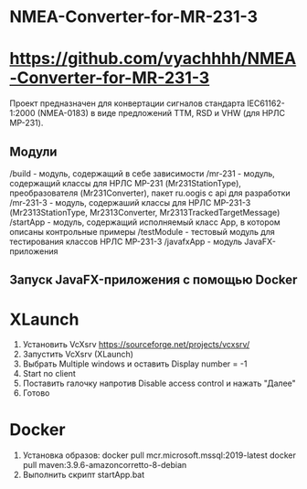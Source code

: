 # NMEA-Converter-for-MR-231-3
# https://github.com/vyachhhh/NMEA-Converter-for-MR-231-3

Проект предназначен для конвертации сигналов стандарта IEC61162-1:2000 (NMEA-0183) в виде предложений TTM, RSD и VHW (для НРЛС МР-231).

## Модули
/build - модуль, содержащий в себе зависимости
/mr-231 - модуль, содержащий классы для НРЛС МР-231 (Mr231StationType), преобразователя (Mr231Converter), пакет ru.oogis с api для разработки
/mr-231-3 - модуль, содержаший классы для НРЛС МР-231-3 (Mr2313StationType, Mr2313Converter, Mr2313TrackedTargetMessage)
/startApp - модуль, содержащий исполняемый класс App, в котором описаны контрольные примеры
/testModule - тестовый модуль для тестирования классов НРЛС МР-231-3
/javafxApp - модуль JavaFX-приложения

## Запуск JavaFX-приложения с помощью Docker

# XLaunch
1. Установить VcXsrv https://sourceforge.net/projects/vcxsrv/
2. Запустить VcXsrv (XLaunch)
3. Выбрать Multiple windows и оставить Display number = -1
4. Start no client
5. Поставить галочку напротив Disable access control и нажать "Далее"
6. Готово

# Docker
1. Установка образов:
	docker pull mcr.microsoft.mssql:2019-latest
	docker pull maven:3.9.6-amazoncorretto-8-debian
2. Выполнить скрипт startApp.bat